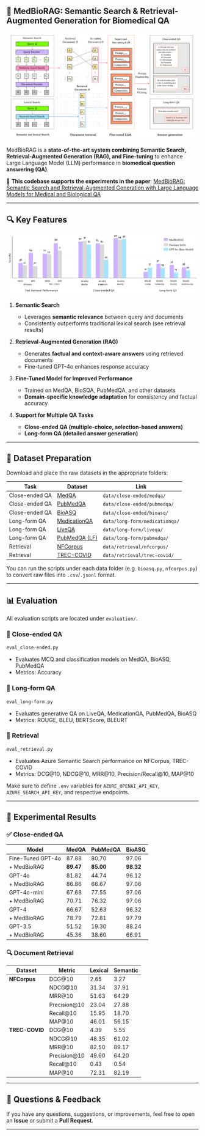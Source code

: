 ## 📌 MedBioRAG: Semantic Search & Retrieval-Augmented Generation for Biomedical QA

![Overview](figures/overview.png)

MedBioRAG is a **state-of-the-art system combining Semantic Search, Retrieval-Augmented Generation (RAG), and Fine-tuning** to enhance Large Language Model (LLM) performance in **biomedical question answering (QA)**.

📄 **This codebase supports the experiments in the paper**: [MedBioRAG: Semantic Search and Retrieval-Augmented Generation with Large Language Models for Medical and Biological QA](https://drive.google.com/file/d/1hm5hDRhJPmFjEBj_n9OUlWkQXoiEk2bH/view?usp=sharing)

---

## 🔍 Key Features

![Task-Wise Performance](figures/task-wise-performance.png)

1. **Semantic Search**
   - Leverages **semantic relevance** between query and documents
   - Consistently outperforms traditional lexical search (see retrieval results)

2. **Retrieval-Augmented Generation (RAG)**
   - Generates **factual and context-aware answers** using retrieved documents
   - Fine-tuned GPT-4o enhances response accuracy

3. **Fine-Tuned Model for Improved Performance**
   - Trained on MedQA, BioSQA, PubMedQA, and other datasets
   - **Domain-specific knowledge adaptation** for consistency and factual accuracy

4. **Support for Multiple QA Tasks**
   - **Close-ended QA (multiple-choice, selection-based answers)**
   - **Long-form QA (detailed answer generation)**

---

## 📂 Dataset Preparation

Download and place the raw datasets in the appropriate folders:

| Task | Dataset | Link |
|------|---------|------|
| Close-ended QA | [MedQA](https://github.com/jind11/MedQA) | `data/close-ended/medqa/` |
| Close-ended QA | [PubMedQA](https://github.com/pubmedqa/pubmedqa) | `data/close-ended/pubmedqa/` |
| Close-ended QA | [BioASQ](https://participants-area.bioasq.org/) | `data/close-ended/bioasq/` |
| Long-form QA | [MedicationQA](https://github.com/abachaa/Medication_QA_MedInfo2019) | `data/long-form/medicationqa/` |
| Long-form QA | [LiveQA](https://github.com/abachaa/LiveQA_MedicalTask_TREC2017) | `data/long-form/liveqa/` |
| Long-form QA | [PubMedQA (LF)](https://github.com/pubmedqa/pubmedqa) | `data/long-form/pubmedqa/` |
| Retrieval | [NFCorpus](https://www.cl.uni-heidelberg.de/statnlpgroup/nfcorpus/) | `data/retrieval/nfcorpus/` |
| Retrieval | [TREC-COVID](https://ir.nist.gov/trec-covid/) | `data/retrieval/trec-covid/` |

You can run the scripts under each data folder (e.g. `bioasq.py`, `nfcorpus.py`) to convert raw files into `.csv`/`.jsonl` format.

---

## 📊 Evaluation

All evaluation scripts are located under `evaluation/`.

### 🔹 Close-ended QA
```bash
eval_close-ended.py
```
- Evaluates MCQ and classification models on MedQA, BioASQ, PubMedQA
- Metrics: Accuracy

### 🔹 Long-form QA
```bash
eval_long-form.py
```
- Evaluates generative QA on LiveQA, MedicationQA, PubMedQA, BioASQ
- Metrics: ROUGE, BLEU, BERTScore, BLEURT

### 🔹 Retrieval
```bash
eval_retrieval.py
```
- Evaluates Azure Semantic Search performance on NFCorpus, TREC-COVID
- Metrics: DCG@10, NDCG@10, MRR@10, Precision/Recall@10, MAP@10

Make sure to define `.env` variables for `AZURE_OPENAI_API_KEY`, `AZURE_SEARCH_API_KEY`, and respective endpoints.

---

## 🧪 Experimental Results

### ✅ Close-ended QA

| Model | MedQA | PubMedQA | BioASQ |
|-------|-------|----------|--------|
| Fine-Tuned GPT-4o | 87.88 | 80.70 | 97.06 |
| + MedBioRAG | **89.47** | **85.00** | **98.32** |
| GPT-4o | 81.82 | 44.74 | 96.12 |
| + MedBioRAG | 86.86 | 66.67 | 97.06 |
| GPT-4o-mini | 67.68 | 77.55 | 97.06 |
| + MedBioRAG | 70.71 | 76.32 | 97.06 |
| GPT-4 | 66.67 | 52.63 | 96.32 |
| + MedBioRAG | 78.79 | 72.81 | 97.79 |
| GPT-3.5 | 51.52 | 19.30 | 88.24 |
| + MedBioRAG | 45.36 | 38.60 | 66.91 |

### 🔍 Document Retrieval

| Dataset | Metric | Lexical | Semantic |
|---------|--------|---------|----------|
| **NFCorpus** | DCG@10 | 2.65 | 3.27 |
|             | NDCG@10 | 31.34 | 37.91 |
|             | MRR@10 | 51.63 | 64.29 |
|             | Precision@10 | 23.04 | 27.88 |
|             | Recall@10 | 15.95 | 18.70 |
|             | MAP@10 | 46.01 | 56.15 |
| **TREC-COVID** | DCG@10 | 4.39 | 5.55 |
|             | NDCG@10 | 48.35 | 61.02 |
|             | MRR@10 | 82.50 | 89.17 |
|             | Precision@10 | 49.60 | 64.20 |
|             | Recall@10 | 0.43 | 0.54 |
|             | MAP@10 | 72.31 | 82.19 |


---

## 📢 Questions & Feedback

If you have any questions, suggestions, or improvements, feel free to open an **Issue** or submit a **Pull Request**.

---

